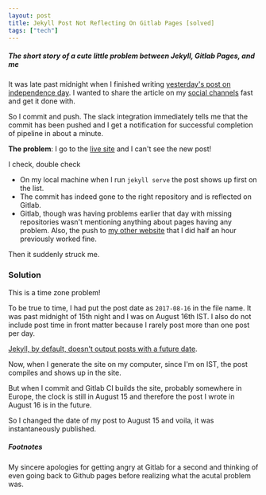 ```yaml
---
layout: post
title: Jekyll Post Not Reflecting On Gitlab Pages [solved]
tags: ["tech"]
---
```

##### The short story of a cute little problem between Jekyll, Gitlab Pages, and me #####

It was late past midnight when I finished writing [yesterday's post on independence day](/independent-resolutions/). I wanted to share the article on my [social channels](/follow/) fast and get it done with.

So I commit and push. The slack integration immediately tells me that the commit has been pushed and I get a notification for successful completion of pipeline in about a minute.

**The problem**: I go to the [live site](/) and I can't see the new post!

I check, double check
* On my local machine when I run `jekyll serve` the post shows up first on the list.
* The commit has indeed gone to the right repository and is reflected on Gitlab.
* Gitlab, though was having problems earlier that day with missing repositories wasn't mentioning anything about pages having any problem. Also, the push to [my other website](https://learnlearn.in) that I did half an hour previously worked fine.

Then it suddenly struck me.

### Solution ###
This is a time zone problem!

To be true to time, I had put the post date as `2017-08-16` in the file name. It was past midnight of 15th night and I was on August 16th IST. I also do not include post time in front matter because I rarely post more than one post per day.

[Jekyll, by default, doesn't output posts with a future date](https://github.com/jekyll/jekyll/pull/3892).

Now, when I generate the site on my computer, since I'm on IST, the post compiles and shows up in the site.

But when I commit and Gitlab CI builds the site, probably somewhere in Europe, the clock is still in August 15 and therefore the post I wrote in August 16 is in the future.

So I changed the date of my post to August 15 and voila, it was instantaneously published.

##### Footnotes #####
My sincere apologies for getting angry at Gitlab for a second and thinking of even going back to Github pages before realizing what the acutal problem was.